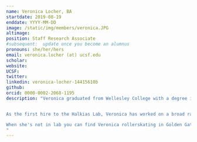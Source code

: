 ```yaml
---
name: Veronica Locher, BA
startdate: 2019-08-19
enddate: YYYY-MM-DD
image: /static/img/members/veronica.JPG
altimage:
position: Staff Research Associate
#subsequent:  update once you become an alumnus
pronouns: she/her/hers
email: veronica.locher (at) ucsf.edu
scholar:
website:
UCSF:
twitter:
linkedin: veronica-locher-14415610b
github:
orcid: 0000-0002-2068-1195
description: "Veronica graduated from Wellesley College with a degree in biological sciences. During her undergraduate summers she worked for [Pivot Bio](https://www.pivotbio.com/) where she engineered microbial fertilizers to fix nitrogen for corn crops to reduce the environmental burden of synthetic nitrogen fertilizers.


As the first hire to the Halkias Lab, Veronica has worked on a broad range of projects, but is currently studying ways in which the fetal intestinal environment contributes to the maturation and regulation of protective T cell populations in utero.

When she's not in lab you can find Veronica rollerskating in Golden Gate Park or baking cookies
"
---
```

